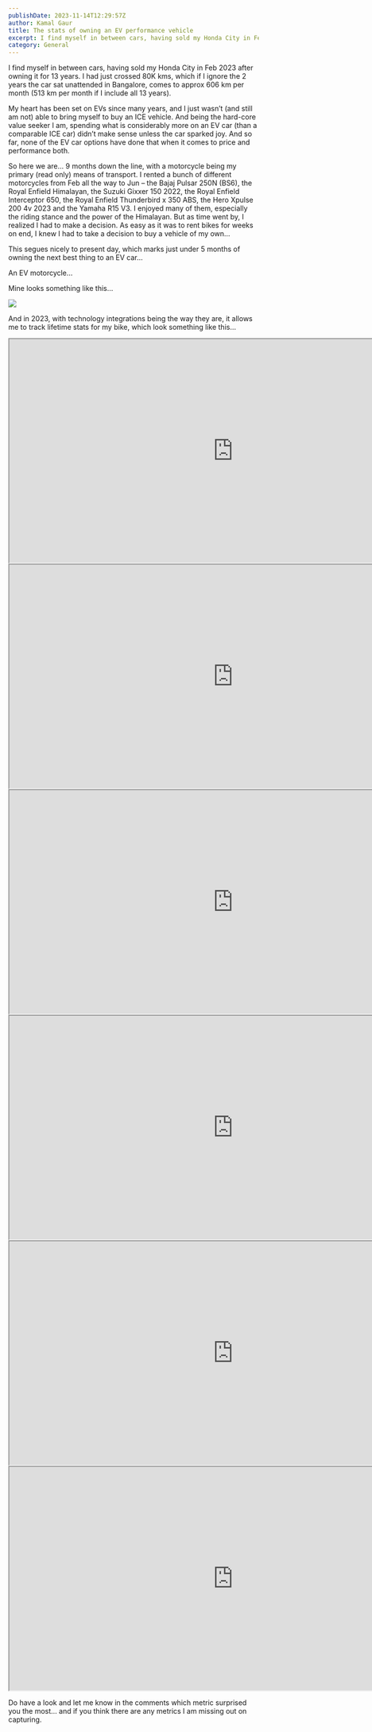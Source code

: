 ```yaml
---
publishDate: 2023-11-14T12:29:57Z
author: Kamal Gaur
title: The stats of owning an EV performance vehicle 
excerpt: I find myself in between cars, having sold my Honda City in Feb 2023 after owning it for 13 years. I had just crossed 80K… 
category: General
---
```


I find myself in between cars, having sold my Honda City in Feb 2023 after owning it for 13 years. I had just crossed 80K kms, which if I ignore the 2 years the car sat unattended in Bangalore, comes to approx 606 km per month (513 km per month if I include all 13 years).

My heart has been set on EVs since many years, and I just wasn’t (and still am not) able to bring myself to buy an ICE vehicle. And being the hard-core value seeker I am, spending what is considerably more on an EV car (than a comparable ICE car) didn’t make sense unless the car sparked joy. And so far, none of the EV car options have done that when it comes to price and performance both.

So here we are… 9 months down the line, with a motorcycle being my primary (read only) means of transport. I rented a bunch of different motorcycles from Feb all the way to Jun – the Bajaj Pulsar 250N (BS6), the Royal Enfield Himalayan, the Suzuki Gixxer 150 2022, the Royal Enfield Interceptor 650, the Royal Enfield Thunderbird x 350 ABS, the Hero Xpulse 200 4v 2023 and the Yamaha R15 V3\. I enjoyed many of them, especially the riding stance and the power of the Himalayan. But as time went by, I realized I had to make a decision. As easy as it was to rent bikes for weeks on end, I knew I had to take a decision to buy a vehicle of my own…

This segues nicely to present day, which marks just under 5 months of owning the next best thing to an EV car…

An EV motorcycle…

Mine looks something like this…

[![](https://kamalgaur.com/wp-content/uploads/2023/11/image-1024x768.png)](https://kamalgaur.com/wp-content/uploads/2023/11/image.png)

And in 2023, with technology integrations being the way they are, it allows me to track lifetime stats for my bike, which look something like this…
  
<iframe width=900 height=450 src="https://docs.google.com/spreadsheets/d/e/2PACX-1vSMwO7_nUDsctWFMO0ShMDWn88MULAjkW3K8kecO86XdkKL8aEXIrWsIksh1BC-9nh0FQl2nRQpnoH-/pubhtml?gid=1516560230&amp;single=true&amp;widget=true&amp;headers=false"></iframe>
<br>

<iframe width=900 height=450 src="https://docs.google.com/spreadsheets/d/e/2PACX-1vSMwO7_nUDsctWFMO0ShMDWn88MULAjkW3K8kecO86XdkKL8aEXIrWsIksh1BC-9nh0FQl2nRQpnoH-/pubhtml?gid=1895036264&amp;single=true&amp;widget=true&amp;headers=false"></iframe><br>

<iframe width=900 height=450 src="https://docs.google.com/spreadsheets/d/e/2PACX-1vSMwO7_nUDsctWFMO0ShMDWn88MULAjkW3K8kecO86XdkKL8aEXIrWsIksh1BC-9nh0FQl2nRQpnoH-/pubhtml?gid=657959021&amp;single=true&amp;widget=true&amp;headers=false"></iframe><br>

<iframe width=900 height=450 src="https://docs.google.com/spreadsheets/d/e/2PACX-1vSMwO7_nUDsctWFMO0ShMDWn88MULAjkW3K8kecO86XdkKL8aEXIrWsIksh1BC-9nh0FQl2nRQpnoH-/pubhtml?gid=472872711&amp;single=true&amp;widget=true&amp;headers=false"></iframe>
<br>

<iframe width=900 height=450 src="https://docs.google.com/spreadsheets/d/e/2PACX-1vSMwO7_nUDsctWFMO0ShMDWn88MULAjkW3K8kecO86XdkKL8aEXIrWsIksh1BC-9nh0FQl2nRQpnoH-/pubhtml?gid=1070878993&amp;single=true&amp;widget=true&amp;headers=false"></iframe>
<br>

<iframe width=900 height=450 src="https://docs.google.com/spreadsheets/d/e/2PACX-1vSMwO7_nUDsctWFMO0ShMDWn88MULAjkW3K8kecO86XdkKL8aEXIrWsIksh1BC-9nh0FQl2nRQpnoH-/pubhtml?gid=899544576&amp;single=true&amp;widget=true&amp;headers=false"></iframe>
<br>
  
Do have a look and let me know in the comments which metric surprised you the most… and if you think there are any metrics I am missing out on capturing.
